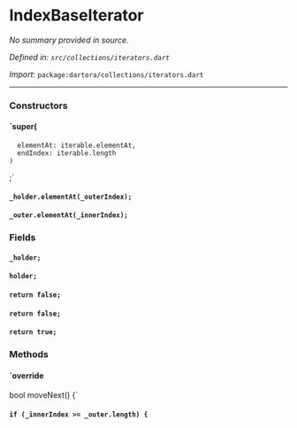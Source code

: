 # IndexBaseIterator

_No summary provided in source._

_Defined in: `src/collections/iterators.dart`_

_Import_: `package:dartora/collections/iterators.dart`


---


### Constructors

#### `super(
      elementAt: iterable.elementAt,
      endIndex: iterable.length
    )
  ;`



#### `_holder.elementAt(_outerIndex);`



#### `_outer.elementAt(_innerIndex);`



### Fields

#### `_holder;`



#### `holder;`



#### `return false;`



#### `return false;`



#### `return true;`





### Methods

#### `override
  bool moveNext() {`



#### `if (_innerIndex >= _outer.length) {`


